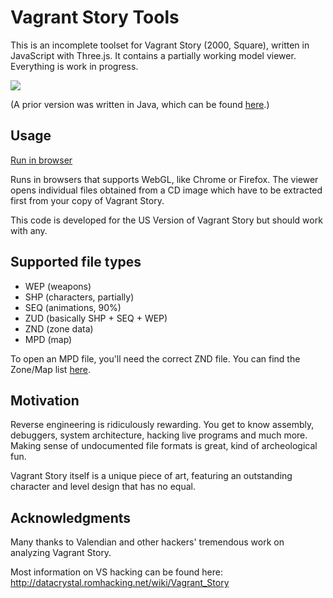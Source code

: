 # Vagrant Story Tools

This is an incomplete toolset for Vagrant Story (2000, Square),
written in JavaScript with Three.js.
It contains a partially working model viewer.
Everything is work in progress.

<img src="https://rawgit.com/morris/vstools/master/dragon.png">

(A prior version was written in Java, which can be found [here](https://github.com/morris/vstools-java).)

## Usage

[Run in browser](https://rawgit.com/morris/vstools/master/index.html)

Runs in browsers that supports WebGL, like Chrome or Firefox.
The viewer opens individual files obtained from a CD image
which have to be extracted first from your copy of Vagrant Story.

This code is developed for the US Version of Vagrant Story but should work with any.

## Supported file types

- WEP (weapons)
- SHP (characters, partially)
- SEQ (animations, 90%)
- ZUD (basically SHP + SEQ + WEP)
- ZND (zone data)
- MPD (map)

To open an MPD file, you'll need the correct ZND file.
You can find the Zone/Map list
[here](http://datacrystal.romhacking.net/wiki/Vagrant_Story:rooms_list).

## Motivation

Reverse engineering is ridiculously rewarding.
You get to know assembly, debuggers, system architecture, hacking live programs and much more.
Making sense of undocumented file formats is great, kind of archeological fun.

Vagrant Story itself is a unique piece of art,
featuring an outstanding character and level design that has no equal.

## Acknowledgments

Many thanks to Valendian and other hackers' tremendous work on analyzing Vagrant Story.

Most information on VS hacking can be found here:
http://datacrystal.romhacking.net/wiki/Vagrant_Story
